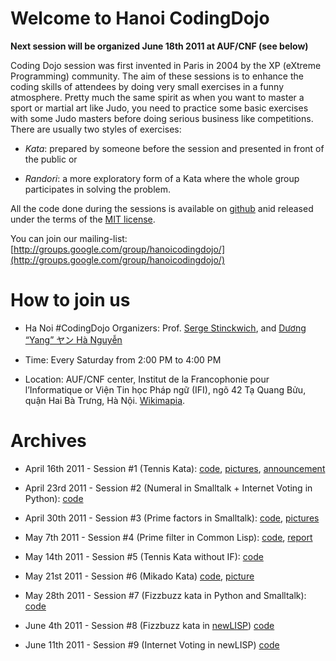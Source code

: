 # Welcome to Hanoi CodingDojo

**Next session will be organized June 18th 2011 at AUF/CNF (see below)**

Coding Dojo session was first invented in Paris in 2004 by the XP
(eXtreme Programming) community.  The aim of these sessions is to
enhance the coding skills of attendees by doing very small exercises
in a funny atmosphere.  Pretty much the same spirit as when you want
to master a sport or martial art like Judo, you need to practice some
basic exercises with some Judo masters before doing serious business
like competitions.  There are usually two styles of exercises:

* *Kata*: prepared by someone before the session and presented in
  front of the public or

* *Randori*: a more exploratory form of a Kata where the whole group
  participates in solving the problem.

All the code done during the sessions is available on
[github](http://www.github.com/) anid released under the terms of the
[MIT license](http://www.opensource.org/licenses/mit-license.php).

You can join our mailing-list:
[http://groups.google.com/group/hanoicodingdojo/](http://groups.google.com/group/hanoicodingdojo/)

# How to join us

 * Ha Noi #CodingDojo Organizers:
   Prof. [Serge Stinckwich](http://www.doesnotunderstand.org/), and
   [Dương “Yang” ヤン Hà Nguyễn](http://cmpitg.wordpress.com)

 * Time: Every Saturday from 2:00 PM to 4:00 PM

 * Location: AUF/CNF center, Institut de la Francophonie pour
   l’Informatique or Viện Tin học Pháp ngữ (IFI), ngõ 42 Tạ Quang Bửu,
   quận Hai Bà Trưng, Hà
   Nội. [Wikimapia](http://wikimapia.org/131037/vi/Vi%E1%BB%87n-Tin-h%E1%BB%8Dc-Ph%C3%A1p-ng%E1%BB%AF-H%C3%A0-N%E1%BB%99i-IFI).

# Archives

* April 16th 2011 - Session #1 (Tennis Kata):
  [code](https://github.com/HaNoiCodingDojo/HNCDSession1),
  [pictures](http://www.flickr.com/photos/sergestinckwich/sets/72157626521205638/),
  [announcement](http://blog.hanoilug.org/?p=123)

* April 23rd 2011 - Session #2 (Numeral in Smalltalk + Internet Voting in Python):
  [code](https://github.com/HaNoiCodingDojo/HNCDSession2)

* April 30th 2011 - Session #3 (Prime factors in Smalltalk):
  [code](https://github.com/HaNoiCodingDojo/HNCDSession3),
  [pictures](http://www.flickr.com/photos/vuhung/sets/72157626622094652/)

* May 7th 2011 - Session #4 (Prime filter in Common Lisp):
  [code](https://github.com/HaNoiCodingDojo/HNCDSession4),
  [report](http://blog.hanoilug.org/?p=124)

* May 14th 2011 - Session #5 (Tennis Kata without IF):
  [code](https://github.com/HaNoiCodingDojo/HNCDSession5)

* May 21st 2011 - Session #6 (Mikado Kata)
  [code](https://github.com/HaNoiCodingDojo/HNCDSession6),
  [picture](http://www.flickr.com/photos/sergestinckwich/5753566224/)

* May 28th 2011 - Session #7 (Fizzbuzz kata in Python and Smalltalk): 
  [code](https://github.com/HaNoiCodingDojo/HNCDSession7)

* June 4th 2011 - Session #8 (Fizzbuzz kata in [newLISP](http://www.newlisp.org/))
  [code](https://github.com/HaNoiCodingDojo/HNCDSession8)
* June 11th 2011 - Session #9 (Internet Voting in newLISP)
  [code](https://github.com/HaNoiCodingDojo/HNCDSession9)
